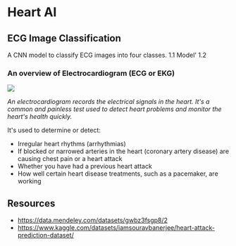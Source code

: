 # Heart AI


## ECG Image Classification
A CNN model to classify ECG images into four classes. 
1.1 Model'
1.2 

### An overview of Electrocardiogram (ECG or EKG) 
![](https://www.mayoclinic.org/-/media/kcms/gbs/patient-consumer/images/2016/10/11/18/07/mcdc7_electrocardiogram-8col.jpg)

*An electrocardiogram records the electrical signals in the heart. It's a common and painless test used to detect heart problems and monitor the heart's health quickly.*

It's used  to determine or detect:
* Irregular heart rhythms (arrhythmias)
* If blocked or narrowed arteries in the heart (coronary artery disease) are causing chest pain or a heart attack
* Whether you have had a previous heart attack
* How well certain heart disease treatments, such as a pacemaker, are working




## Resources
* https://data.mendeley.com/datasets/gwbz3fsgp8/2
* https://www.kaggle.com/datasets/iamsouravbanerjee/heart-attack-prediction-dataset/

